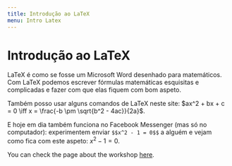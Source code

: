 ```yaml
---
title: Introdução ao LaTeX
menu: Intro Latex
---
```


# Introdução ao LaTeX

LaTeX é como se fosse um Microsoft Word desenhado para matemáticos. Com LaTeX podemos escrever fórmulas matemáticas esquisitas e complicadas e fazer com que elas fiquem com bom aspeto.

Também posso usar alguns comandos de LaTeX neste site: $ax^2 + bx + c = 0 \iff x = \frac{-b \pm \sqrt{b^2 - 4ac}}{2a}$.

E hoje em dia também funciona no Facebook Messenger (mas só no computador): experimentem enviar `$$x^2 - 1 = 0$$` a alguém e vejam como fica com este aspeto: $x^2 - 1 = 0$.
  
You can check the page about the workshop [here](https://mathspp.com/workshops/intro-latex).